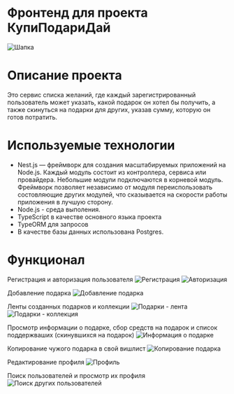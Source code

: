 # Фронтенд для проекта КупиПодариДай
![Шапка](https://github.com/KristinaYandex/kupipodariday-backend/assets/115872997/c5b83aeb-5558-43c1-80aa-c471778dbbb5)

# Описание проекта
Это сервис списка желаний, где каждый зарегистрированный пользователь может указать, какой подарок он хотел бы получить, а также скинуться на подарки для других, указав сумму, которую он готов потратить.

# Используемые технологии
- Nest.js — фреймворк для создания масштабируемых приложений на Node.js. Каждый модуль состоит из контроллера, сервиса или провайдера. Небольшие модули подключаются в корневой модуль. Фреймворк позволяет независимо от модуля переиспользовать состовляющие других модулей, что сказывается на скорости работы приложения в лучшую сторону.
- Node.js - среда выполения.
- TypeScript в качестве основного языка проекта
- TypeORM для запросов
- В качестве базы данных использована Postgres.

# Функционал
Регистрация и авторизация пользователя
![Регистрация](https://github.com/KristinaYandex/kupipodariday-backend/assets/115872997/78366ed5-f076-4013-8b00-c13750cc3b10)
![Авторизация](https://github.com/KristinaYandex/kupipodariday-backend/assets/115872997/370d516b-8b63-4fc5-9de4-52c93a1cf69c)

Добавление подарка
![Добавление подарка](https://github.com/KristinaYandex/kupipodariday-backend/assets/115872997/ddb6d91c-5049-4090-b203-2a0cc784290e)

Ленты созданных подарков и коллекции
![Подарки - лента](https://github.com/KristinaYandex/kupipodariday-backend/assets/115872997/7a4d1627-4034-4a7e-b544-90e0964c5833)
![Подарки - коллекция](https://github.com/KristinaYandex/kupipodariday-backend/assets/115872997/6269324e-92cd-4e16-a3be-903025cc034d)

Просмотр информации о подарке, сбор средств на подарок и список поддержваших (скинувшихся на подарок)
![Информация о подарке](https://github.com/KristinaYandex/kupipodariday-backend/assets/115872997/ae17ed02-7586-4ce2-8266-4447021d099f)

Копирование чужого подарка в свой вишлист
![Копирование подарка](https://github.com/KristinaYandex/kupipodariday-backend/assets/115872997/89e8bb8f-4a08-496c-9464-ae4402ac7e62)

Редактирование профиля
![Профиль](https://github.com/KristinaYandex/kupipodariday-backend/assets/115872997/596d8898-c560-425e-915b-5737b626c9e8)

Поиск пользователей и просмотр их профиля
![Поиск других пользователей](https://github.com/KristinaYandex/kupipodariday-backend/assets/115872997/4e4910fe-f2f6-49b0-a4c9-57c57eae7419)
